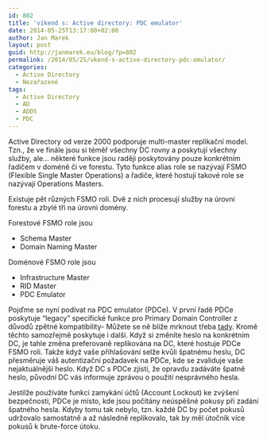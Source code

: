 ```yaml
---
id: 802
title: 'víkend s: Active directory: PDC emulator'
date: 2014-05-25T13:17:00+02:00
author: Jan Marek
layout: post
guid: http://janmarek.eu/blog/?p=802
permalink: /2014/05/25/vkend-s-active-directory-pdc-emulator/
categories:
  - Active Directory
  - Nezařazené
tags:
  - Active Directory
  - AD
  - ADDS
  - PDC
---
```

Active Directory od verze 2000 podporuje multi-master replikační model. Tzn., že ve finále jsou si téměř všechny DC rovny a poskytují všechny služby, ale… některé funkce jsou raději poskytovány pouze konkrétním řadičem v doméně či ve forestu. Tyto funkce alias role se nazývají FSMO (Flexible Single Master Operations) a řadiče, které hostují takové role se nazývají Operations Masters.

Existuje pět různých FSMO rolí. Dvě z nich procesují služby na úrovni forestu a zbylé tři na úrovni domény.

Forestové FSMO role jsou

  * Schema Master
  * Domain Naming Master

Doménové FSMO role jsou

  * Infrastructure Master
  * RID Master
  * PDC Emulator

Pojďme se nyní podívat na PDC emulator (PDCe). V první řadě PDCe poskytuje “legacy” specifické funkce pro Primary Domain Controller z důvodů zpětné kompatibility- Můžete se ně blíže mrknout třeba <a href="http://msdn.microsoft.com/en-us/library/cc237121.aspx" target="_blank">tady</a>. Kromě těchto samozřejmě poskytuje i další. Když si změníte heslo na konkrétním DC, je tahle změna preferovaně replikována na DC, které hostuje PDCe FSMO roli. Takže když vaše přihlašování selže kvůli špatnému heslu, DC přesměruje váš autentizační požadavek na PDCe, kde se zvaliduje vaše nejaktuálnější heslo. Když DC s PDCe zjistí, že opravdu zadáváte špatně heslo, původní DC vás informuje zprávou o použití nesprávného hesla.

Jestilže používáte funkci zamykání účtů (Account Lockout) ke zvýšení bezpečnosti, PDCe je místo, kde jsou počítány neúspěšné pokusy při zadání špatného hesla. Kdyby tomu tak nebylo, tzn. každé DC by počet pokusů udržovalo samostatně a až následně replikovalo, tak by měl útočník více pokusů k brute-force útoku.
